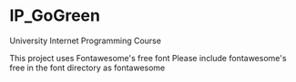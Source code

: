 # IP_GoGreen
University Internet Programming Course

This project uses Fontawesome's free font
Please include fontawesome's free in the font directory as fontawesome
